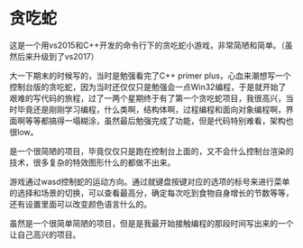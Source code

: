 ﻿# 贪吃蛇
这是一个用vs2015和C++开发的命令行下的贪吃蛇小游戏，非常简陋和简单。（虽然后来升级到了vs2017）

大一下期末的时候写的，当时是勉强看完了C++ primer plus，心血来潮想写一个控制台版的贪吃蛇，因为当时还仅仅只是勉强会一点Win32编程，于是就开始了艰难的写代码的旅程，过了一两个星期终于有了第一个贪吃蛇项目，我很高兴，当时毕竟还是刚刚学习编程，什么类啊，结构体啊，过程编程和面向对象编程啊，界面啊等等都搞得一塌糊涂，虽然最后勉强完成了功能，但是代码特别难看，架构也很low。

是一个很简陋的项目，毕竟仅仅只是跑在控制台上面的，又不会什么控制台渲染的技术，很多复杂的特效图形什么的都做不出来。

游戏通过wasd控制蛇的运动方向。通过就键盘按键对应的选项的标号来进行菜单的选择和场景的切换，可以查看最高分，确定每次吃到食物自身增长的节数等等，还有设置里面可以改变颜色语言什么的。

虽然是一个很简单简陋的项目，但是是我最开始接触编程的那段时间写出来的一个让自己高兴的项目。